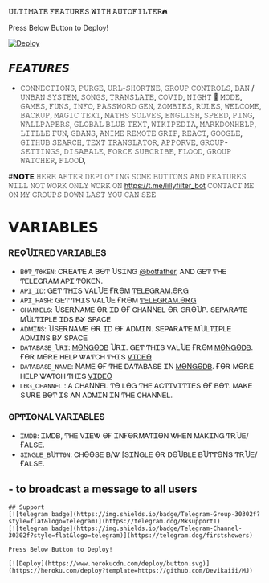  <b>𝚄𝙻𝚃𝙸𝙼𝙰𝚃𝙴 𝙵𝙴𝙰𝚃𝚄𝚁𝙴𝚂 𝚆𝙸𝚃𝙷 𝙰𝚄𝚃𝙾𝙵𝙸𝙻𝚃𝙴𝚁🔥</b>

Press Below Button to Deploy!

[![Deploy](https://www.herokucdn.com/deploy/button.svg)](https://heroku.com/deploy?template=https://github.com/Devikaiii/MJ)
## 𝙁𝙀𝘼𝙏𝙐𝙍𝙀𝙎

- 𝙲𝙾𝙽𝙽𝙴𝙲𝚃𝙸𝙾𝙽𝚂,
𝙿𝚄𝚁𝙶𝙴,
𝚄𝚁𝙻-𝚂𝙷𝙾𝚁𝚃𝙽𝙴,
𝙶𝚁𝙾𝚄𝙿 𝙲𝙾𝙽𝚃𝚁𝙾𝙻𝚂,
𝙱𝙰𝙽 / 𝚄𝙽𝙱𝙰𝙽 𝚂𝚈𝚂𝚃𝙴𝙼,
𝚂𝙾𝙽𝙶𝚂,
𝚃𝚁𝙰𝙽𝚂𝙻𝙰𝚃𝙴,
𝙲𝙾𝚅𝙸𝙳,
𝙽𝙸𝙶𝙷𝚃 🌃 𝙼𝙾𝙳𝙴,
𝙶𝙰𝙼𝙴𝚂, 𝙵𝚄𝙽𝚂,
𝙸𝙽𝙵𝙾,
𝙿𝙰𝚂𝚂𝚆𝙾𝚁𝙳 𝙶𝙴𝙽,
𝚉𝙾𝙼𝙱𝙸𝙴𝚂,
𝚁𝚄𝙻𝙴𝚂,
𝚆𝙴𝙻𝙲𝙾𝙼𝙴,
𝙱𝙰𝙲𝙺𝚄𝙿,
𝙼𝙰𝙶𝙸𝙲 𝚃𝙴𝚇𝚃,
𝙼𝙰𝚃𝙷𝚂 𝚂𝙾𝙻𝚅𝙴𝚂,
𝙴𝙽𝙶𝙻𝙸𝚂𝙷,
𝚂𝙿𝙴𝙴𝙳,
𝙿𝙸𝙽𝙶,
𝚆𝙰𝙻𝙻𝙿𝙰𝙿𝙴𝚁𝚂,
𝙶𝙻𝙾𝙱𝙰𝙻 𝙱𝙻𝚄𝙴 𝚃𝙴𝚇𝚃,
𝚆𝙸𝙺𝙸𝙿𝙴𝙳𝙸𝙰,
𝙼𝙰𝚁𝙺𝙳𝙾𝙽𝙷𝙴𝙻𝙿,
𝙻𝙸𝚃𝙻𝙻𝙴 𝙵𝚄𝙽,
𝙶𝙱𝙰𝙽𝚂,
𝙰𝙽𝙸𝙼𝙴
𝚁𝙴𝙼𝙾𝚃𝙴 𝙶𝚁𝙸𝙿,
𝚁𝙴𝙰𝙲𝚃,
𝙶𝙾𝙾𝙶𝙻𝙴,
𝙶𝙸𝚃𝙷𝚄𝙱 𝚂𝙴𝙰𝚁𝙲𝙷,
𝚃𝙴𝚇𝚃 𝚃𝚁𝙰𝙽𝚂𝙻𝙰𝚃𝙾𝚁,
𝙰𝙿𝙿𝙾𝚁𝚅𝙴,
𝙶𝚁𝙾𝚄𝙿-𝚂𝙴𝚃𝚃𝙸𝙽𝙶𝚂,
𝙳𝙸𝚂𝙰𝙱𝙰𝙻𝙴,
𝙵𝙾𝚁𝙲𝙴 𝚂𝚄𝙱𝙲𝚁𝙸𝙱𝙴,
𝙵𝙻𝙾𝙾𝙳,
𝙶𝚁𝙾𝚄𝙿 𝚆𝙰𝚃𝙲𝙷𝙴𝚁,
𝙵𝙻𝙾𝙾D,

#𝗡𝗢𝗧𝗘
𝙷𝙴𝚁𝙴 𝙰𝙵𝚃𝙴𝚁 𝙳𝙴𝙿𝙻𝙾𝚈𝙸𝙽𝙶 𝚂𝙾𝙼𝙴 𝙱𝚄𝚃𝚃𝙾𝙽𝚂 𝙰𝙽𝙳 𝙵𝙴𝙰𝚃𝚄𝚁𝙴𝚂 𝚆𝙸𝙻𝙻 𝙽𝙾𝚃 𝚆𝙾𝚁𝙺 𝙾𝙽𝙻𝚈 𝚆𝙾𝚁𝙺 𝙾𝙽 https://t.me/lillyfilter_bot 𝙲𝙾𝙽𝚃𝙰𝙲𝚃 𝙼𝙴 𝙾𝙽 𝙼𝚈 𝙶𝚁𝙾𝚄𝙿𝚂 𝙳𝙾𝚆𝙽 𝙻𝙰𝚂𝚃 𝚈𝙾𝚄 𝙲𝙰𝙽 𝚂𝙴𝙴

# 𝗩𝗔𝗥𝗜𝗔𝗕𝗟𝗘𝗦

### ᎡᎬϘႮᏆᎡᎬᎠ ᏙᎪᎡᏆᎪᏴᏞᎬՏ
* `ᏴϴͲ_ͲϴᏦᎬΝ`: ᏟᎡᎬᎪͲᎬ Ꭺ ᏴϴͲ ႮՏᏆΝᏀ [@botfather](ᎻͲͲᏢՏ://ͲᎬᏞᎬᏀᎡᎪᎷ.ᎠϴᏀ/botfather), ᎪΝᎠ ᏀᎬͲ ͲᎻᎬ ͲᎬᏞᎬᏀᎡᎪᎷ ᎪᏢᏆ ͲϴᏦᎬΝ.
* `ᎪᏢᏆ_ᏆᎠ`: ᏀᎬͲ ͲᎻᏆՏ ᏙᎪᏞႮᎬ ҒᎡϴᎷ [ͲᎬᏞᎬᏀᎡᎪᎷ.ϴᎡᏀ](ᎻͲͲᏢՏ://ᎷᎽ.ͲᎬᏞᎬᏀᎡᎪᎷ.ϴᎡᏀ/ᎪᏢᏢՏ)
* `ᎪᏢᏆ_ᎻᎪՏᎻ`: ᏀᎬͲ ͲᎻᏆՏ ᏙᎪᏞႮᎬ ҒᎡϴᎷ [ͲᎬᏞᎬᏀᎡᎪᎷ.ϴᎡᏀ](ᎻͲͲᏢՏ://ᎷᎽ.ͲᎬᏞᎬᏀᎡᎪᎷ.ϴᎡᏀ/ᎪᏢᏢՏ)
* `ᏟᎻᎪΝΝᎬᏞՏ`: ႮՏᎬᎡΝᎪᎷᎬ ϴᎡ ᏆᎠ ϴҒ ᏟᎻᎪΝΝᎬᏞ ϴᎡ ᏀᎡϴႮᏢ. ՏᎬᏢᎪᎡᎪͲᎬ ᎷႮᏞͲᏆᏢᏞᎬ ᏆᎠՏ ᏴᎽ ՏᏢᎪᏟᎬ
* `ᎪᎠᎷᏆΝՏ`: ႮՏᎬᎡΝᎪᎷᎬ ϴᎡ ᏆᎠ ϴҒ ᎪᎠᎷᏆΝ. ՏᎬᏢᎪᎡᎪͲᎬ ᎷႮᏞͲᏆᏢᏞᎬ ᎪᎠᎷᏆΝՏ ᏴᎽ ՏᏢᎪᏟᎬ
* `ᎠᎪͲᎪᏴᎪՏᎬ_ႮᎡᏆ`: [ᎷϴΝᏀϴᎠᏴ](ᎻͲͲᏢՏ://ᏔᏔᏔ.ᎷϴΝᏀϴᎠᏴ.ᏟϴᎷ) ႮᎡᏆ. ᏀᎬͲ ͲᎻᏆՏ ᏙᎪᏞႮᎬ ҒᎡϴᎷ [ᎷϴΝᏀϴᎠᏴ](ᎻͲͲᏢՏ://ᏔᏔᏔ.ᎷϴΝᏀϴᎠᏴ.ᏟϴᎷ). ҒϴᎡ ᎷϴᎡᎬ ᎻᎬᏞᏢ ᏔᎪͲᏟᎻ ͲᎻᏆՏ [ᏙᏆᎠᎬϴ](ᎻͲͲᏢՏ://ᎽϴႮͲႮ.ᏴᎬ/ΝᎫ-ᏞᎫҒᏦᏀᏴ6Ꮤ)
* `ᎠᎪͲᎪᏴᎪՏᎬ_ΝᎪᎷᎬ`: ΝᎪᎷᎬ ϴҒ ͲᎻᎬ ᎠᎪͲᎪᏴᎪՏᎬ ᏆΝ [ᎷϴΝᏀϴᎠᏴ](ᎻͲͲᏢՏ://ᏔᏔᏔ.ᎷϴΝᏀϴᎠᏴ.ᏟϴᎷ). ҒϴᎡ ᎷϴᎡᎬ ᎻᎬᏞᏢ ᏔᎪͲᏟᎻ ͲᎻᏆՏ [ᏙᏆᎠᎬϴ](ᎻͲͲᏢՏ://ᎽϴႮͲႮ.ᏴᎬ/ΝᎫ-ᏞᎫҒᏦᏀᏴ6Ꮤ)
* `ᏞϴᏀ_ᏟᎻᎪΝΝᎬᏞ` : Ꭺ ᏟᎻᎪΝΝᎬᏞ Ͳϴ ᏞϴᏀ ͲᎻᎬ ᎪᏟͲᏆᏙᏆͲᏆᎬՏ ϴҒ ᏴϴͲ. ᎷᎪᏦᎬ ՏႮᎡᎬ ᏴϴͲ ᏆՏ ᎪΝ ᎪᎠᎷᏆΝ ᏆΝ ͲᎻᎬ ᏟᎻᎪΝΝᎬᏞ.
### ϴᏢͲᏆϴΝᎪᏞ ᏙᎪᎡᏆᎪᏴᏞᎬՏ
* `ᏆᎷᎠᏴ`: ᏆᎷᎠᏴ, ͲᎻᎬ ᏙᏆᎬᏔ ϴҒ ᏆΝҒϴᎡᎷᎪͲᏆϴΝ ᏔᎻᎬΝ ᎷᎪᏦᏆΝᏀ ͲᎡႮᎬ/ҒᎪᏞՏᎬ.
* `ՏᏆΝᏀᏞᎬ_ᏴႮͲͲϴΝ`: ᏟᎻϴϴՏᎬ Ᏼ/Ꮤ [ՏᏆΝᏀᏞᎬ ϴᎡ ᎠϴႮᏴᏞᎬ ᏴႮͲͲϴΝՏ ͲᎡႮᎬ/ҒᎪᏞՏᎬ.

##  - to broadcast a message to all  users
```
## Support
[![telegram badge](https://img.shields.io/badge/Telegram-Group-30302f?style=flat&logo=telegram)](https://telegram.dog/Mksupport1)
[![telegram badge](https://img.shields.io/badge/Telegram-Channel-30302f?style=flat&logo=telegram)](https://telegram.dog/firstshowers)

Press Below Button to Deploy!

[![Deploy](https://www.herokucdn.com/deploy/button.svg)](https://heroku.com/deploy?template=https://github.com/Devikaiii/MJ)




